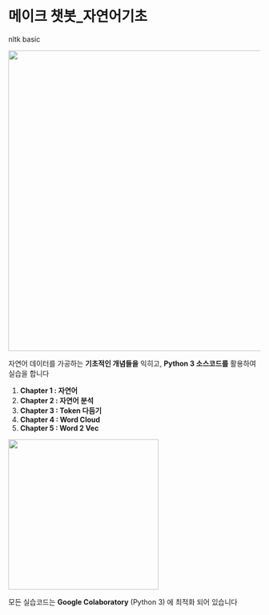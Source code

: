 # 메이크 챗봇_자연어기초
nltk basic

<img src="https://c2.staticflickr.com/4/3815/32325870013_01f8bf1d48_b.jpg" width='600'>

자연어 데이터를 가공하는 **기초적인 개념들을** 익히고, **Python 3 소스코드를** 활용하여 실습을 합니다

1. **Chapter 1 : 자연어**
2. **Chapter 2 : 자연어 분석**
3. **Chapter 3 : Token 다듬기**
4. **Chapter 4 : Word Cloud**
5. **Chapter 5 : Word 2 Vec**

<img src="https://miro.medium.com/max/1086/1*g_x1-5iYRn-SmdVucceiWw.png" width='300'>

모든 실습코드는 **Google Colaboratory** (Python 3) 에 최적화 되어 있습니다